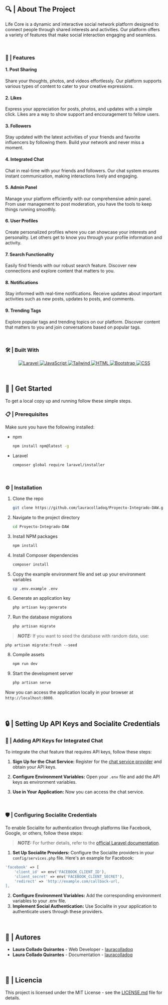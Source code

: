 <!-- ABOUT THE PROJECT -->

## 🔍 | About The Project

Life Core is a dynamic and interactive social network platform designed to connect people through shared interests and activities. Our platform offers a variety of features that make social interaction engaging and seamless.

<br>

### 🌟 | Features

#### 1. Post Sharing

Share your thoughts, photos, and videos effortlessly. Our platform supports various types of content to cater to your creative expressions.

#### 2. Likes

Express your appreciation for posts, photos, and updates with a simple click. Likes are a way to show support and encouragement to fellow users.

#### 3. Followers

Stay updated with the latest activities of your friends and favorite influencers by following them. Build your network and never miss a moment.

#### 4. Integrated Chat

Chat in real-time with your friends and followers. Our chat system ensures instant communication, making interactions lively and engaging.

#### 5. Admin Panel

Manage your platform efficiently with our comprehensive admin panel. From user management to post moderation, you have the tools to keep things running smoothly.

#### 6. User Profiles

Create personalized profiles where you can showcase your interests and personality. Let others get to know you through your profile information and activity.

#### 7. Search Functionality

Easily find friends with our robust search feature. Discover new connections and explore content that matters to you.

#### 8. Notifications

Stay informed with real-time notifications. Receive updates about important activities such as new posts, updates to posts, and comments.

#### 9. Trending Tags

Explore popular tags and trending topics on our platform. Discover content that matters to you and join conversations based on popular tags.

<br>

### 🛠️ | Built With

<p align="center">
  <a href="https://laravel.com">
    <img src="https://img.shields.io/badge/laravel-%23FF2D20.svg?style=for-the-badge&logo=laravel&logoColor=white" alt="Laravel">
  </a>
  <a href="https://www.javascript.com">
    <img src="https://img.shields.io/badge/javascript-%23323330.svg?style=for-the-badge&logo=javascript&logoColor=%23F7DF1E" alt="JavaScript">
  </a>
  <a href="https://tailwindcss.com">
    <img src="https://img.shields.io/badge/tailwindcss-%2338B2AC.svg?style=for-the-badge&logo=tailwind-css&logoColor=white" alt="Tailwind">
  </a>
  <a href="https://developer.mozilla.org/en-US/docs/Web/Guide/HTML/HTML5">
    <img src="https://img.shields.io/badge/html5-%23E34F26.svg?style=for-the-badge&logo=html5&logoColor=white" alt="HTML">
  </a>
  <a href="https://getbootstrap.com">
    <img src="https://img.shields.io/badge/bootstrap-%238511FA.svg?style=for-the-badge&logo=bootstrap&logoColor=white" alt="Bootstrap">
  </a>
  <a href="https://www.w3.org/Style/CSS/Overview.en.html">
    <img src="https://img.shields.io/badge/CSScss-%2338B2AC.svg?style=for-the-badge&logo=CSS-css&logoColor=white" alt="CSS">
  </a>
</p>

<br>

## 🚀 | Get Started

To get a local copy up and running follow these simple steps.

### 📋 | Prerequisites

Make sure you have the following installed:

-   npm

    ```sh
    npm install npm@latest -g

    ```

-   Laravel
    ```sh
    composer global require laravel/installer
    ```

<br>

### ⚙️ | Installation
1. Clone the repo
   
    ```sh
    git clone https://github.com/lauracolladoq/Proyecto-Integrado-DAW.git

    ```
2. Navigate to the project directory
   
    ```sh
    cd Proyecto-Integrado-DAW

    ```
3. Install NPM packages
   
    ```sh
    npm install

    ```
4. Install Composer dependencies
   
    ```sh
    composer install

    ```
5. Copy the example environment file and set up your environment variables
   
    ```sh
    cp .env.example .env

    ```
6. Generate an application key
   
    ```sh
    php artisan key:generate

    ```
7. Run the database migrations
   
    ```sh
    php artisan migrate

    ```
> **_NOTE:_**  If you want to seed the database with random data, use:

    php artisan migrate:fresh --seed
8. Compile assets
   
    ```sh
    npm run dev

    ```
9. Start the development server
   
    ```sh
    php artisan serve

    ```
Now you can access the application locally in your browser at `http://localhost:8000`.

<br>

## 🔒 | Setting Up API Keys and Socialite Credentials

### 🔑 | Adding API Keys for Integrated Chat

To integrate the chat feature that requires API keys, follow these steps:

1. **Sign Up for the Chat Service:** Register for the [chat service provider](https://pusher.com/ ) and obtain your API keys.

2. **Configure Environment Variables:** Open your `.env` file and add the API keys as environment variables.

3. **Use in Your Application:** Now you can access the chat service.

<br>

### 🛡️ | Configuring Socialite Credentials

To enable Socialite for authentication through platforms like Facebook, Google, or others, follow these steps:
> **_NOTE:_**  For further details, refer to the [official Laravel documentation](https://laravel.com/docs/11.x/socialite).

1. **Set Up Socialite Providers:** Configure the Socialite providers in your `config/services.php` file. Here's an example for Facebook:

```php
'facebook' => [
    'client_id' => env('FACEBOOK_CLIENT_ID'),
    'client_secret' => env('FACEBOOK_CLIENT_SECRET'),
    'redirect' => 'http://example.com/callback-url,
],
```
2. **Configure Environment Variables:** Add the corresponding environment variables to your .env file.
3. **Implement Social Authentication:** Use Socialite in your application to authenticate users through these providers. 

<br>

## 👥 | Autores

- **Laura Collado Quirantes** - Web Developer - [lauracolladoq](https://github.com/lauracolladoq)
- **Laura Collado Quirantes** - Documentation - [lauracolladoq](https://github.com/lauracolladoq)

<br>

## 📜 | Licencia

This project is licensed under the MIT License - see the [LICENSE.md](LICENSE.md) file for details.
